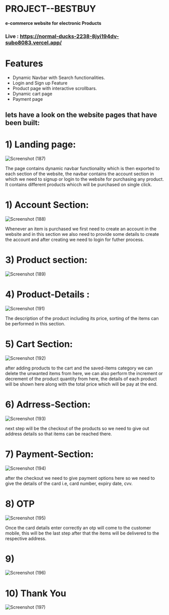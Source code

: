# PROJECT--BESTBUY
#### e-commerce website for electronic Products

### Live : https://normal-ducks-2238-8jyi194dv-subo8083.vercel.app/

# Features 
- Dynamic Navbar with Search functionalities.
- Login and Sign up Feature
- Product page with interactive scrollbars.
- Dynamic cart page 
- Payment page


## lets have a look on the website pages that have been built:

  # 1) Landing page:
  
  
      
![Screenshot (187)](https://user-images.githubusercontent.com/103572638/192346160-378624d1-4af2-4867-ac3a-aa7abbd052de.png)

The page contains dynamic navbar functionality which is then exported to each section of the website, the navbar contains the account section in which we need to
signup or login to the website for purchasing any product.
It contains different products whicch will be purchased on single click.

# 1) Account Section:

    
 ![Screenshot (188)](https://user-images.githubusercontent.com/103572638/192346707-8f9e6581-cd49-41db-8c23-d9f123e0063f.png)
 
 Whenever an item is purchased we first need to create an account in the website and in this section we also need to provide some details to create the account and after creating we need to login for futher process.
 
 
 # 3) Product section:
 
 
 
![Screenshot (189)](https://user-images.githubusercontent.com/103572638/192347035-f7dba1fa-6d09-4f05-943f-520ba2c903f0.png)


# 4) Product-Details :

![Screenshot (191)](https://user-images.githubusercontent.com/103572638/192347414-74b74ab1-1d94-494f-bfbf-f096974bb77e.png)

The description of the product including its price, sorting of the items can be performed in this section.

# 5) Cart Section:

![Screenshot (192)](https://user-images.githubusercontent.com/103572638/192347619-d3b0c42d-d5db-4027-ab66-4918f7f8b760.png)

after adding products to the cart and the saved-items category we can delete the unwanted items from here, we can also perform the increment or decrement of the product quantity from here, the details of each product will be shown here along with the total price which will be pay at the end.

# 6) Adrress-Section:


![Screenshot (193)](https://user-images.githubusercontent.com/103572638/192348026-a1375b28-75ac-466a-9e74-386449852187.png)

next step will be the checkout of the products so we  need to give out address details so that items can be reached there.

# 7) Payment-Section:


![Screenshot (194)](https://user-images.githubusercontent.com/103572638/192348224-604a8d62-6eac-4bfc-826c-8bbf7b545089.png)

after the checkout we need to give payment options here so we need to give the details of the card i.e, card number, expiry date, cvv.


# 8) OTP

![Screenshot (195)](https://user-images.githubusercontent.com/103572638/192348443-7c5346ea-1b5e-4d8a-a6a6-8d0ff9431589.png)

Once the card details enter correctly an otp will come to the customer mobile, this will be the last step after that the items will be delivered to the respective address.

# 9) 
![Screenshot (196)](https://user-images.githubusercontent.com/103572638/192348781-bca120f1-9c90-421e-a30f-60a0844b74f4.png)

# 10) Thank You


![Screenshot (197)](https://user-images.githubusercontent.com/103572638/192348870-ad739c96-b72c-4223-8157-9b81209e50dd.png)

